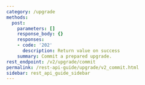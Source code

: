 ```yaml
---
category: /upgrade
methods:
  post:
    parameters: []
    response_body: {}
    responses:
    - code: '202'
      description: Return value on success
    summary: Commit a prepared upgrade.
rest_endpoint: /v2/upgrade/commit
permalink: /rest-api-guide/upgrade/v2_commit.html
sidebar: rest_api_guide_sidebar
---
```


